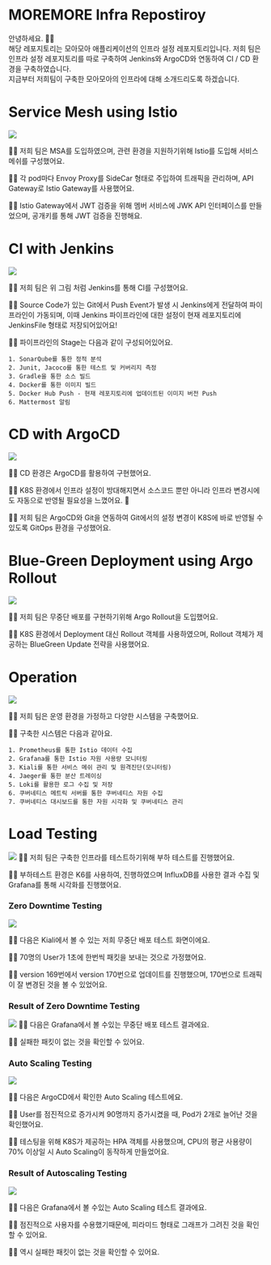 # MOREMORE Infra Repostiroy
안녕하세요. 🙇‍♂️ <br>
 해당 레포지토리는 모아모아 애플리케이션의 인프라 설정 레포지토리입니다.
저희 팀은 인프라 설정 레포지토리를 따로 구축하여 Jenkins와 ArgoCD와 연동하여 CI / CD 환경을 구축하였습니다. <br>
지금부터 저희팀이 구축한 모아모아의 인프라에 대해 소개드리도록 하겠습니다.

# Service Mesh using Istio
<img src="images/architecture.png">

💁‍♂️ 저희 팀은 MSA를 도입하였으며, 관련 환경을 지원하기위해 Istio를 도입해 서비스 메쉬를 구성했어요.

💁‍♂️ 각 pod마다 Envoy Proxy를 SideCar 형태로 주입하여 트래픽을 관리하며, API Gateway로 Istio Gateway를 사용했어요.

💁‍♂️ Istio Gateway에서 JWT 검증을 위해 멤버 서비스에 JWK API 인터페이스를 만들었으며, 공개키를 통해 JWT 검증을 진행해요.



# CI with Jenkins
<img src="images/ci.png" />

💁‍♂️ 저희 팀은 위 그림 처럼 Jenkins를 통해 CI를 구성했어요. 

💁‍♂️ Source Code가 있는 Git에서 Push Event가 발생 시 Jenkins에게 전달하여 파이프라인이 가동되며, 이때 Jenkins 파이프라인에 대한 설정이 현재 레포지토리에 JenkinsFile 형태로 저장되어있어요!

💁‍♂️ 파이프라인의 Stage는 다음과 같이 구성되어있어요.<br>

``` 
1. SonarQube를 통한 정적 분석
2. Junit, Jacoco를 통한 테스트 및 커버리지 측정
3. Gradle을 통한 소스 빌드
4. Docker를 통한 이미지 빌드 
5. Docker Hub Push - 현재 레포지토리에 업데이트된 이미지 버전 Push 
6. Mattermost 알림
```


# CD with ArgoCD
<img src="images/cd.png">

💁‍♂️ CD 환경은 ArgoCD를 활용하여 구현했어요. 

💁‍♂️ K8S 환경에서 인프라 설정이 방대해지면서 소스코드 뿐만 아니라 인프라 변경시에도 자동으로 반영될 필요성을 느꼈어요. 🤔

💁‍♂️ 저희 팀은 ArgoCD와 Git을 연동하여 Git에서의 설정 변경이 K8S에 바로 반영될 수 있도록 GitOps 환경을 구성했어요.


# Blue-Green Deployment using Argo Rollout
<img src="images/bluegreen_rollout.png">

💁‍♂️ 저희 팀은 무중단 배포를 구현하기위해 Argo Rollout을 도입했어요.

💁‍♂️ K8S 환경에서 Deployment 대신 Rollout 객체를 사용하였으며, Rollout 객체가 제공하는 BlueGreen Update 전략을 사용했어요.


# Operation 
<img src="images/operation.png">

💁‍♂️ 저희 팀은 운영 환경을 가정하고 다양한 시스템을 구축했어요.

💁‍♂️ 구축한 시스템은 다음과 같아요.
``` 
1. Prometheus를 통한 Istio 데이터 수집
2. Grafana를 통한 Istio 자원 사용량 모니터링
3. Kiali를 통한 서비스 메쉬 관리 및 원격진단(모니터링)
4. Jaeger를 통한 분산 트레이싱
5. Loki를 활용한 로그 수집 및 저장
6. 쿠버네티스 메트릭 서버를 통한 쿠버네티스 자원 수집
7. 쿠버네티스 대시보드를 통한 자원 시각화 및 쿠버네티스 관리

```

# Load Testing
<img src="images/load_testing.png">
💁‍♂️ 저희 팀은 구축한 인프라를 테스트하기위해 부하 테스트를 진행했어요.

💁‍♂️ 부하테스트 환경은 K6를 사용하여, 진행하였으며 InfluxDB를 사용한 결과 수집 및 Grafana를 통해 시각화를 진행했어요.

### Zero Downtime Testing
<img src="images/zerodowntime.gif">

💁‍♂️ 다음은 Kiali에서 볼 수 있는 저희 무중단 배포 테스트 화면이에요.

💁‍♂️ 70명의 User가 1초에 한번씩 패킷을 보내는 것으로 가정했어요.

💁‍♂️ version 169번에서 version 170번으로 업데이트를 진행했으며,
 170번으로 트래픽이 잘 변경된 것을 볼 수 있었어요.

### Result of Zero Downtime Testing
 <img src="images/zerodowntime_result.png">
💁‍♂️ 다음은 Grafana에서 볼 수있는 무중단 배포 테스트 결과에요.

💁‍♂️ 실패한 패킷이 없는 것을 확인할 수 있어요.


### Auto Scaling Testing
<img src="images/autoscaling.gif">

💁‍♂️ 다음은 ArgoCD에서 확인한 Auto Scaling 테스트에요.

💁‍♂️ User를 점진적으로 증가시켜 90명까지 증가시켰을 때, Pod가 2개로 늘어난 것을 확인했어요.

💁‍♂️ 테스팅을 위해 K8S가 제공하는 HPA 객체를 사용했으며, CPU의 평균 사용량이 70% 이상일 시 Auto Scaling이 동작하게 만들었어요.

### Result of Autoscaling Testing
<img src="images/autoscaling_result.png">

💁‍♂️ 다음은 Grafana에서 볼 수있는 Auto Scaling 테스트 결과에요.

💁‍♂️ 점진적으로 사용자를 수용했기때문에, 피라미드 형태로 그래프가 그려진 것을 확인 할 수 있어요.

💁‍♂️ 역시 실패한 패킷이 없는 것을 확인할 수 있어요.

